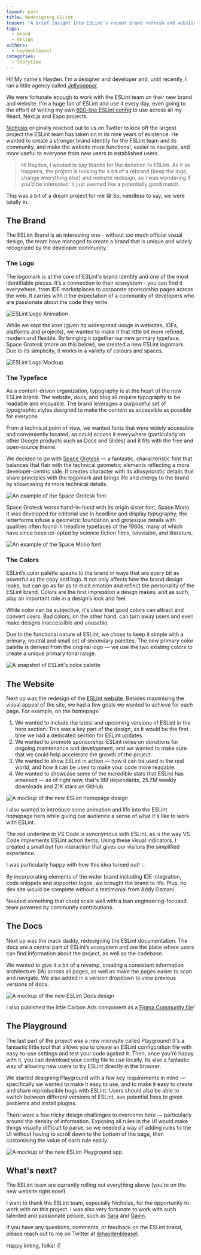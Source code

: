 ```yaml
---
layout: post
title: Redesigning ESLint
teaser: "A brief insight into ESLint's recent brand refresh and website redesign."
tags:
  - brand
  - design
authors:
  - haydenbleasel
categories:
  - Storytime
---
```


Hi! My name's Hayden. I'm a designer and developer and, until recently, I ran a little agency called [Jellypepper](https://jellypepper.com).

We were fortunate enough to work with the ESLint team on their new brand and website. I'm a huge fan of ESLint and use it every day, even going to the effort of writing my own [600-line ESLint config](https://github.com/haydenbleasel/harmony) to use across all my React, Next.js and Expo projects.

[Nicholas](https://github.com/nzakas) originally reached out to us on Twitter to kick off the largest project the ESLint team has taken on in its nine years of existence. He wanted to create a stronger brand identity for the ESLint team and its community, and make the website more functional, easier to navigate, and more useful to everyone from new users to established users. 

> Hi Hayden, I wanted to say thanks for the donation to ESLint. As it so happens, the project is looking for a bit of a rebrand (keep the logo, change everything else) and website redesign, so I was wondering if you’d be interested. It just seemed like a potentially good match.

This was a bit of a dream project for me 😅 So, needless to say, we were totally in.

## The Brand

The ESLint Brand is an interesting one - without too much official visual design, the team have managed to create a brand that is unique and widely recognized by the developer community.

### The Logo

The logomark is at the core of ESLint's brand identity and one of the most identifiable pieces. It’s a connection to their ecosystem - you can find it everywhere, from IDE marketplaces to corporate sponsorship pages across the web. It carries with it the expectation of a community of developers who are passionate about the code they write.

![ESLint Logo Animation](/assets/images/blog/2022/eslint-logo-animation.gif)

While we kept the icon (given its widespread usage in websites, IDEs, platforms and projects), we wanted to make it that little bit more refined, modern and flexible. By bringing it together our new primary typeface, Space Grotesk (more on this below), we created a new ESLint logomark. Due to its simplicity, it works in a variety of colours and spaces.

![ESLint Logo Mockup](/assets/images/blog/2022/logo-mockup.png)

### The Typeface

As a content-driven organization, typography is at the heart of the new ESLint brand. The website, docs, and blog all require typography to be readable and enjoyable. The brand leverages a purposeful set of typographic styles designed to make the content as accessible as possible for everyone.

From a technical point of view, we wanted fonts that were widely accessible and conveniently located, so could access it everywhere (particularly on other Google products such as Docs and Slides) and it fits with the free and open-source theme.

We decided to go with [Space Grotesk](https://fonts.floriankarsten.com/space-grotesk) — a fantastic, characteristic font that balances that flair with the technical geometric elements reflecting a more developer-centric side. It creates character with its idiosyncratic details that share principles with the logomark and brings life and energy to the brand by showcasing its more technical details.

![An example of the Space Grotesk font](/assets/images/blog/2022/space-grotesk.png)

Space Grotesk works hand-in-hand with its origin sister font, Space Mono. It was developed for editorial use in headline and display typography; the letterforms infuse a geometric foundation and grotesque details with qualities often found in headline typefaces of the 1960s, many of which have since been co-opted by science fiction films, television, and literature.

![An example of the Space Mono font](/assets/images/blog/2022/spacemono-satellites.gif)

### The Colors

ESLint’s color palette speaks to the brand in ways that are every bit as powerful as the copy and logo. It not only affects how the brand design looks, but can go as far as to elicit emotion and reflect the personality of the ESLint brand. Colors are the first impression a design makes, and as such, play an important role in a design’s look and feel. 

While color can be subjective, it's clear that good colors can attract and convert users. Bad colors, on the other hand, can turn away users and even make designs inaccessible and unusable.

Due to the functional nature of ESLint, we chose to keep it simple with a primary, neutral and small set of secondary palettes. The new primary color palette is derived from the original logo — we use the two existing colors to create a unique primary tonal range.

![A snapshot of ESLint's color palette](/assets/images/blog/2022/eslint-colors.png)

## The Website

Next up was the redesign of the [ESLint website](https://eslint.org/). Besides maximising the visual appeal of the site, we had a few goals we wanted to achieve for each page. For example, on the homepage:

1. We wanted to include the latest and upcoming versions of ESLint in the hero section. This was a key part of the design, as it would be the first time we had a dedicated section for ESLint updates.
2. We wanted to promote sponsorship. ESLint relies on donations for ongoing maintenance and development, and we wanted to make sure that we could help accelerate the growth of the project.
3. We wanted to show ESLint in action — how it can be used in the real world, and how it can be used to make your code more readable.
4. We wanted to showcase some of the incredible stats that ESLint has amassed — as of right now, that's 9M dependants, 25.7M weekly downloads and 21K stars on GitHub.

![A mockup of the new ESLint homepage design](/assets/images/blog/2022/eslint-website-home.png)

I also wanted to introduce some animation and life into the ESLint homepage hero while giving our audience a sense of what it's like to work with ESLint.

The red underline in VS Code is synonymous with ESLint, as is the way VS Code implements ESLint action items. Using these visual indicators, I created a small but fun interaction that gives our visitors the simplified experience.

I was particularly happy with how this idea turned out! 💡

By incorporating elements of the wider brand including IDE integration, code snippets and supporter logos, we brought the brand to life. Plus, no dev site would be complete without a testimonial from Addy Osmani.

Needed something that could scale well with a lean engineering-focused team powered by community contributions.

## The Docs

Next up was the mack daddy, redesigning the ESLint documentation. The docs are a central part of ESLint’s ecosystem and are the place where users can find information about the project, as well as the codebase.

We wanted to give it a bit of a revamp, creating a consistent information architecture (IA) across all pages, as well as make the pages easier to scan and navigate. We also added in a version dropdown to view previous versions of docs.

![A mockup of the new ESLint Docs design](/assets/images/blog/2022/eslint-docs.png)

I also published the little Carbon Ads component as a [Figma Community file](https://www.figma.com/community/file/1019502569915291740)!


## The Playground

The last part of the project was a new microsite called Playground! It's a fantastic little tool that allows you to create an ESLint configuration file with easy-to-use settings and test your code against it. Then, once you're happy with it, you can download your config file to use locally. Its also a fantastic way of allowing new users to try ESLint directly in the browser.

We started designing Playground with a few key requirements in mind — specifically we wanted to make it easy to use, and to make it easy to create and share reproducible bugs with ESLint. Users should also be able to switch between different versions of ESLint, see potential fixes to given problems and install plugins.

There were a few tricky design challenges to overcome here — particularly around the density of information. Exposing all rules in the UI would make things visually difficult to parse, so we needed a way of adding rules to the UI without having to scroll down to the bottom of the page, then customising the value of each rule easily.

![A mockup of the new ESLint Playground app](/assets/images/blog/2022/eslint-playground.png)

## What's next?

The ESLint team are currently rolling out everything above (you're on the new website right now!).

I want to thank the ESLint team, especially Nicholas, for the opportunity to work with on this project. I was also very fortunate to work with such talented and passionate people, such as [Sara](https://www.sarasoueidan.com/) and [Gavin](https://gavinbarnett.com/).

If you have any questions, comments, or feedback on the ESLint brand, please reach out to me on Twitter at [@haydenbleasel](https://twitter.com/haydenbleasel).

Happy linting, folks! ✌️
